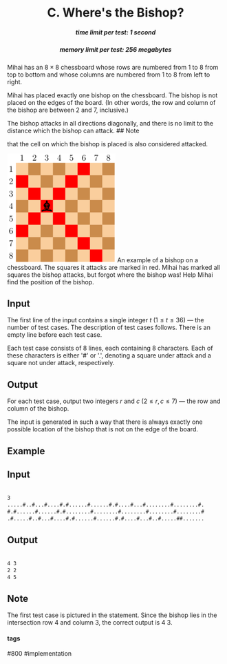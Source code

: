 <h1 style='text-align: center;'> C. Where's the Bishop?</h1>

<h5 style='text-align: center;'>time limit per test: 1 second</h5>
<h5 style='text-align: center;'>memory limit per test: 256 megabytes</h5>

Mihai has an $8 \times 8$ chessboard whose rows are numbered from $1$ to $8$ from top to bottom and whose columns are numbered from $1$ to $8$ from left to right.

Mihai has placed exactly one bishop on the chessboard. The bishop is not placed on the edges of the board. (In other words, the row and column of the bishop are between $2$ and $7$, inclusive.)

The bishop attacks in all directions diagonally, and there is no limit to the distance which the bishop can attack. ## Note

 that the cell on which the bishop is placed is also considered attacked. 

 ![](images/6209f43aa5d38a9ba43e8c4db93aa9f3bf50b423.png) An example of a bishop on a chessboard. The squares it attacks are marked in red. Mihai has marked all squares the bishop attacks, but forgot where the bishop was! Help Mihai find the position of the bishop.

## Input

The first line of the input contains a single integer $t$ ($1 \leq t \leq 36$) — the number of test cases. The description of test cases follows. There is an empty line before each test case.

Each test case consists of $8$ lines, each containing $8$ characters. Each of these characters is either '#' or '.', denoting a square under attack and a square not under attack, respectively.

## Output

For each test case, output two integers $r$ and $c$ ($2 \leq r, c \leq 7$) — the row and column of the bishop. 

The input is generated in such a way that there is always exactly one possible location of the bishop that is not on the edge of the board.

## Example

## Input


```

3  
.....#..#...#....#.#......#......#.#....#...#........#........#.  
#.#......#......#.#........#........#........#........#........#  
.#.....#..#...#....#.#......#......#.#....#...#..#.....##.......
```
## Output


```

4 3
2 2
4 5

```
## Note

The first test case is pictured in the statement. Since the bishop lies in the intersection row $4$ and column $3$, the correct output is 4 3.



#### tags 

#800 #implementation 